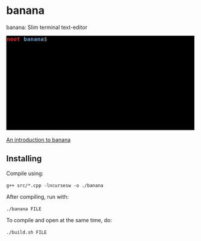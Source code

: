 # banana

banana: Slim terminal text-editor

![banana-in-use](/doc/banana.gif)

[An introduction to banana](/doc/intro.md)

## Installing

Compile using:

`g++ src/*.cpp -lncursesw -o ./banana`

After compiling, run with:

`./banana FILE`

To compile and open at the same time, do:

`./build.sh FILE`
